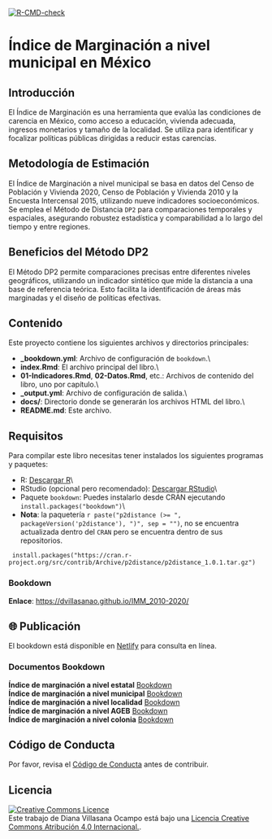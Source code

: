 [![R-CMD-check](https://github.com/r-lib/usethis/actions/workflows/R-CMD-check.yaml/badge.svg)](https://github.com/r-lib/usethis/actions/workflows/R-CMD-check.yaml)

# Índice de Marginación a nivel municipal en México

## Introducción

El Índice de Marginación es una herramienta que evalúa las condiciones de carencia en México, como acceso a educación, vivienda adecuada, ingresos monetarios y tamaño de la localidad. Se utiliza para identificar y focalizar políticas públicas dirigidas a reducir estas carencias.

## Metodología de Estimación

El Índice de Marginación a nivel municipal se basa en datos del Censo de Población y Vivienda 2020, Censo de Población y Vivienda 2010 y la Encuesta Intercensal 2015, utilizando nueve indicadores socioeconómicos. Se emplea el Método de Distancia `DP2` para comparaciones temporales y espaciales, asegurando robustez estadística y comparabilidad a lo largo del tiempo y entre regiones.

## Beneficios del Método DP2

El Método DP2 permite comparaciones precisas entre diferentes niveles geográficos, utilizando un indicador sintético que mide la distancia a una base de referencia teórica. Esto facilita la identificación de áreas más marginadas y el diseño de políticas efectivas.

## Contenido

Este proyecto contiene los siguientes archivos y directorios principales:

-   **\_bookdown.yml**: Archivo de configuración de `bookdown`.\
-   **index.Rmd**: El archivo principal del libro.\
-   **01-Indicadores.Rmd**, **02-Datos.Rmd**, etc.: Archivos de contenido del libro, uno por capítulo.\
-   **\_output.yml**: Archivo de configuración de salida.\
-   **docs/**: Directorio donde se generarán los archivos HTML del libro.\
-   **README.md**: Este archivo.

## Requisitos

Para compilar este libro necesitas tener instalados los siguientes programas y paquetes:

-   R: [Descargar R](https://cran.r-project.org/)\
-   RStudio (opcional pero recomendado): [Descargar RStudio](https://www.rstudio.com/products/rstudio/download/)\
-   Paquete `bookdown`: Puedes instalarlo desde CRAN ejecutando `install.packages("bookdown")`\
-   **Nota**: la paquetería `r paste("p2distance (>= ", packageVersion('p2distance'), ")", sep = "")`, no se encuentra actualizada dentro del `CRAN` pero se encuentra dentro de sus repositorios.

```{{r}}
 install.packages("https://cran.r-project.org/src/contrib/Archive/p2distance/p2distance_1.0.1.tar.gz")   
```

### Bookdown

**Enlace**: <https://dvillasanao.github.io/IMM_2010-2020/>

## 🌐 Publicación

El bookdown está disponible en [Netlify](https://imm-2010-2020-bookdown.netlify.app/) para consulta en línea.

### Documentos Bookdown

**Índice de marginación a nivel estatal** [Bookdown](https://dvillasanao.github.io/IME_2010_2020/)\
**Índice de marginación a nivel municipal** [Bookdown](https://dvillasanao.github.io/IMM_2010-2020/)\
**Índice de marginación a nivel localidad** [Bookdown](https://dvillasanao.github.io/IML_2010_2020/)\
**Índice de marginación a nivel AGEB** [Bookdown](https://dvillasanao.github.io/IMU_2010-2020/)\
**Índice de marginación a nivel colonia** [Bookdown](https://dvillasanao.github.io/IMC_2020/)

## Código de Conducta

Por favor, revisa el [Código de Conducta](CODE_OF_CONDUCT.md) antes de contribuir.

## Licencia

<a rel="license" href="http://creativecommons.org/licenses/by/4.0/"> <img src="https://i.creativecommons.org/l/by/4.0/88x31.png" alt="Creative Commons Licence" style="border-width:0"/></a> <br /> Este trabajo de Diana Villasana Ocampo está bajo una <a rel="license" href="http://creativecommons.org/licenses/by/4.0/"> Licencia Creative Commons Atribución 4.0 Internacional.</a>.
